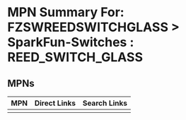 



# MPN Summary For: FZSWREEDSWITCHGLASS > SparkFun-Switches : REED_SWITCH_GLASS

## MPNs
  

|MPN|Direct Links|Search Links|
| :--- | :--- | :--- |
||||
